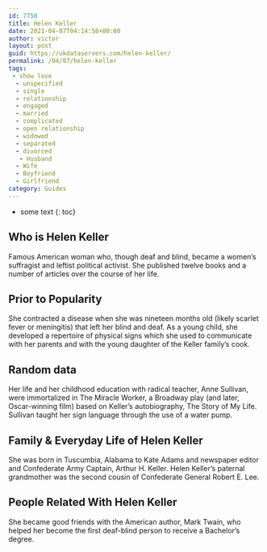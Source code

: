 ```yaml
---
id: 7750
title: Helen Keller
date: 2021-04-07T04:14:58+00:00
author: victor
layout: post
guid: https://ukdataservers.com/helen-keller/
permalink: /04/07/helen-keller
tags:
 - show love
  - unspecified
  - single
  - relationship
  - engaged
  - married
  - complicated
  - open relationship
  - widowed
  - separated
  - divorced
   - Husband
  - Wife
  - Boyfriend
  - Girlfriend
category: Guides
---
```


* some text
{: toc}


## Who is Helen Keller



Famous American woman who, though deaf and blind, became a women&#8217;s suffragist and leftist political activist. She published twelve books and a number of articles over the course of her life.

                
                
                
## Prior to Popularity



She contracted a disease when she was nineteen months old (likely scarlet fever or meningitis) that left her blind and deaf. As a young child, she developed a repertoire of physical signs which she used to communicate with her parents and with the young daughter of the Keller family&#8217;s cook.

                
                
                
## Random data



Her life and her childhood education with radical teacher, Anne Sullivan, were immortalized in The Miracle Worker, a Broadway play (and later, Oscar-winning film) based on Keller&#8217;s autobiography, The Story of My Life. Sullivan taught her sign language through the use of a water pump.

                
                
                
## Family & Everyday Life of Helen Keller



She was born in Tuscumbia, Alabama to Kate Adams and newspaper editor and Confederate Army Captain, Arthur H. Keller. Helen Keller&#8217;s paternal grandmother was the second cousin of Confederate General Robert E. Lee.

                
                
                
## People Related With Helen Keller



She became good friends with the American author, Mark Twain, who helped her become the first deaf-blind person to receive a Bachelor&#8217;s degree.

                
              
            
          
          
          